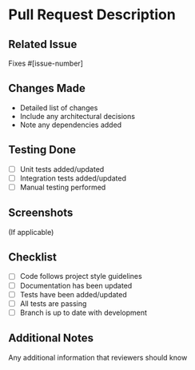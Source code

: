 # Pull Request Description

## Related Issue
Fixes #[issue-number]

## Changes Made
- Detailed list of changes
- Include any architectural decisions
- Note any dependencies added

## Testing Done
- [ ] Unit tests added/updated
- [ ] Integration tests added/updated
- [ ] Manual testing performed

## Screenshots
(If applicable)

## Checklist
- [ ] Code follows project style guidelines
- [ ] Documentation has been updated
- [ ] Tests have been added/updated
- [ ] All tests are passing
- [ ] Branch is up to date with development

## Additional Notes
Any additional information that reviewers should know
